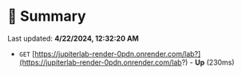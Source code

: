 # 📖 Summary
Last updated: **4/22/2024, 12:32:20 AM**

- `GET` [https://jupiterlab-render-0pdn.onrender.com/lab?](https://jupiterlab-render-0pdn.onrender.com/lab?) - **Up** (230ms)
